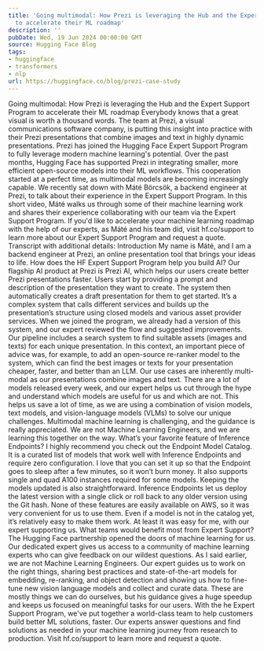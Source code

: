```yaml
---
title: 'Going multimodal: How Prezi is leveraging the Hub and the Expert Support Program
  to accelerate their ML roadmap'
description: ''
pubDate: Wed, 19 Jun 2024 00:00:00 GMT
source: Hugging Face Blog
tags:
- huggingface
- transformers
- nlp
url: https://huggingface.co/blog/prezi-case-study
---
```


Going multimodal: How Prezi is leveraging the Hub and the Expert Support Program to accelerate their ML roadmap
Everybody knows that a great visual is worth a thousand words. The team at Prezi, a visual communications software company, is putting this insight into practice with their Prezi presentations that combine images and text in highly dynamic presentations.
Prezi has joined the Hugging Face Expert Support Program to fully leverage modern machine learning's potential. Over the past months, Hugging Face has supported Prezi in integrating smaller, more efficient open-source models into their ML workflows. This cooperation started at a perfect time, as multimodal models are becoming increasingly capable.
We recently sat down with Máté Börcsök, a backend engineer at Prezi, to talk about their experience in the Expert Support Program. In this short video, Máté walks us through some of their machine learning work and shares their experience collaborating with our team via the Expert Support Program.
If you'd like to accelerate your machine learning roadmap with the help of our experts, as Máté and his team did, visit hf.co/support to learn more about our Expert Support Program and request a quote.
Transcript with additional details:
Introduction
My name is Máté, and I am a backend engineer at Prezi, an online presentation tool that brings your ideas to life.
How does the HF Expert Support Program help you build AI?
Our flagship AI product at Prezi is Prezi AI, which helps our users create better Prezi presentations faster. Users start by providing a prompt and description of the presentation they want to create. The system then automatically creates a draft presentation for them to get started. It’s a complex system that calls different services and builds up the presentation’s structure using closed models and various asset provider services.
When we joined the program, we already had a version of this system, and our expert reviewed the flow and suggested improvements. Our pipeline includes a search system to find suitable assets (images and texts) for each unique presentation. In this context, an important piece of advice was, for example, to add an open-source re-ranker model to the system, which can find the best images or texts for your presentation cheaper, faster, and better than an LLM.
Our use cases are inherently multi-modal as our presentations combine images and text. There are a lot of models released every week, and our expert helps us cut through the hype and understand which models are useful for us and which are not. This helps us save a lot of time, as we are using a combination of vision models, text models, and vision-language models (VLMs) to solve our unique challenges. Multimodal machine learning is challenging, and the guidance is really appreciated. We are not Machine Learning Engineers, and we are learning this together on the way.
What’s your favorite feature of Inference Endpoints?
I highly recommend you check out the Endpoint Model Catalog. It is a curated list of models that work well with Inference Endpoints and require zero configuration. I love that you can set it up so that the Endpoint goes to sleep after a few minutes, so it won’t burn money. It also supports single and quad A100 instances required for some models. Keeping the models updated is also straightforward. Inference Endpoints let us deploy the latest version with a single click or roll back to any older version using the Git hash. None of these features are easily available on AWS, so it was very convenient for us to use them. Even if a model is not in the catalog yet, it’s relatively easy to make them work. At least it was easy for me, with our expert supporting us.
What teams would benefit most from Expert Support?
The Hugging Face partnership opened the doors of machine learning for us. Our dedicated expert gives us access to a community of machine learning experts who can give feedback on our wildest questions. As I said earlier, we are not Machine Learning Engineers. Our expert guides us to work on the right things, sharing best practices and state-of-the-art models for embedding, re-ranking, and object detection and showing us how to fine-tune new vision language models and collect and curate data. These are mostly things we can do ourselves, but his guidance gives a huge speedup and keeps us focused on meaningful tasks for our users.
With the he Expert Support Program, we've put together a world-class team to help customers build better ML solutions, faster. Our experts answer questions and find solutions as needed in your machine learning journey from research to production. Visit hf.co/support to learn more and request a quote.